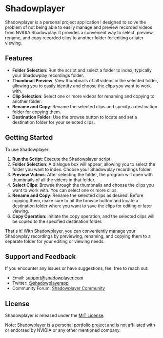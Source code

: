 # Shadowplayer

Shadowplayer is a personal project application I designed to solve the problem of not being able to easily manage and preview recorded videos from NVIDIA Shadowplay. It provides a convenient way to select, preview, rename, and copy recorded clips to another folder for editing or later viewing.

## Features

- **Folder Selection**: Run the script and select a folder to index, typically your Shadowplay recordings folder.
- **Thumbnail Preview**: View thumbnails of all videos in the selected folder, allowing you to easily identify and choose the clips you want to work with.
- **Clip Selection**: Select one or more videos for renaming and copying to another folder.
- **Rename and Copy**: Rename the selected clips and specify a destination folder for copying them.
- **Destination Folder**: Use the browse button to locate and set a destination folder for your selected clips.

## Getting Started

To use Shadowplayer:

1. **Run the Script**: Execute the Shadowplayer script.
2. **Folder Selection**: A dialogue box will appear, allowing you to select the folder you want to index. Choose your Shadowplay recordings folder.
3. **Preview Videos**: After selecting the folder, the program will open with thumbnails of all the videos in that folder.
4. **Select Clips**: Browse through the thumbnails and choose the clips you want to work with. You can select one or more clips.
5. **Rename and Copy**: Rename the selected clips as desired. Before copying them, make sure to hit the browse button and locate a destination folder where you want to save the clips for editing or later viewing.
6. **Copy Operation**: Initiate the copy operation, and the selected clips will be copied to the specified destination folder.

That's it! With Shadowplayer, you can conveniently manage your Shadowplay recordings by previewing, renaming, and copying them to a separate folder for your editing or viewing needs.

## Support and Feedback

If you encounter any issues or have suggestions, feel free to reach out:

- Email: support@shadowplayer.com
- Twitter: [@shadowplayerapp](https://github.com)
- Community Forum: [Shadowplayer Community](https://github.com)

## License

Shadowplayer is released under the [MIT License](LICENSE.md).

Note: Shadowplayer is a personal portfolio project and is not affiliated with or endorsed by NVIDIA or any other mentioned company.